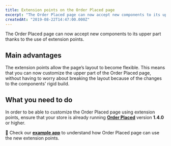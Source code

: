 ```yaml
---
title: Extension points on the Order Placed page 
excerpt: "The Order Placed page can now accept new components to its upper part thanks to the use of extension points."
createdAt: "2019-08-22T14:47:00.000Z"
---
```


The Order Placed page can now accept new components to its upper part thanks to the use of extension points.

## Main advantages

The extension points allow the page’s layout to become flexible. This means that you can now customize the upper part of the Order Placed page, without having to worry about breaking the layout because of the changes to the components’ rigid build.

## What you need to do

In order to be able to customize the Order Placed page using extension points, ensure that your store is already running [**Order Placed**](https://github.com/vtex-apps/order-placed) version **1.4.0** or higher.

:eyes: Check our [**example app**](https://github.com/vtex-apps/order-placed/tree/master/order-placed-extension-example) to understand how Order Placed page can use the new extension points.

